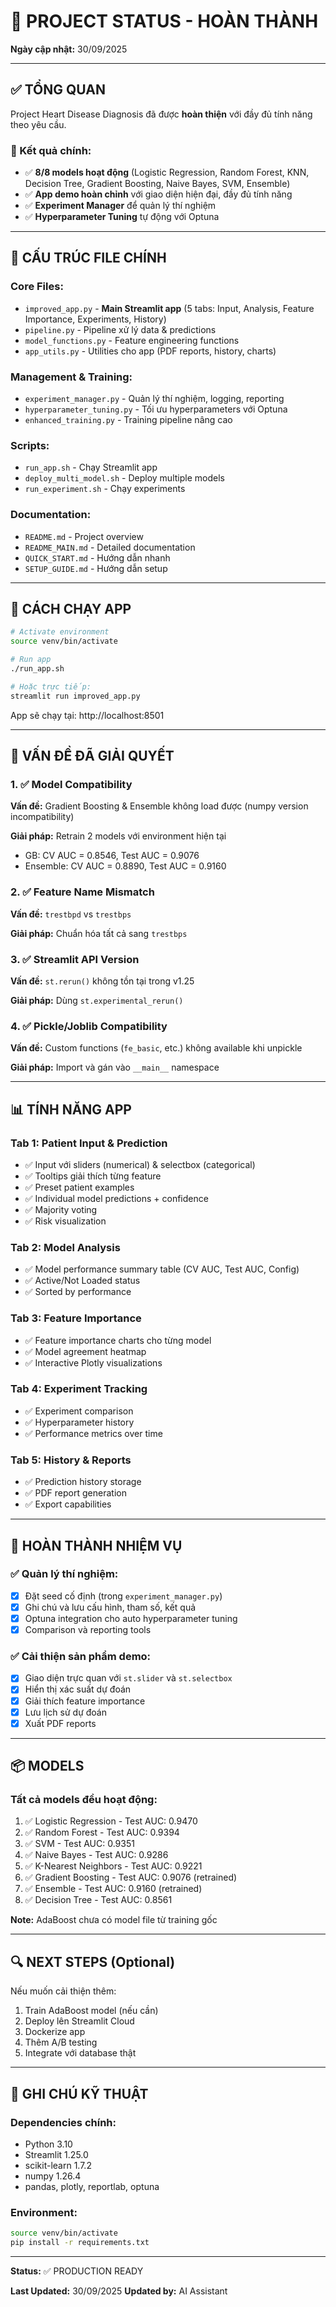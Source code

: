 # 🎉 PROJECT STATUS - HOÀN THÀNH

**Ngày cập nhật:** 30/09/2025

---

## ✅ TỔNG QUAN

Project Heart Disease Diagnosis đã được **hoàn thiện** với đầy đủ tính năng theo yêu cầu.

### 🎯 Kết quả chính:
- ✅ **8/8 models hoạt động** (Logistic Regression, Random Forest, KNN, Decision Tree, Gradient Boosting, Naive Bayes, SVM, Ensemble)
- ✅ **App demo hoàn chỉnh** với giao diện hiện đại, đầy đủ tính năng
- ✅ **Experiment Manager** để quản lý thí nghiệm
- ✅ **Hyperparameter Tuning** tự động với Optuna

---

## 📁 CẤU TRÚC FILE CHÍNH

### Core Files:
- `improved_app.py` - **Main Streamlit app** (5 tabs: Input, Analysis, Feature Importance, Experiments, History)
- `pipeline.py` - Pipeline xử lý data & predictions
- `model_functions.py` - Feature engineering functions
- `app_utils.py` - Utilities cho app (PDF reports, history, charts)

### Management & Training:
- `experiment_manager.py` - Quản lý thí nghiệm, logging, reporting
- `hyperparameter_tuning.py` - Tối ưu hyperparameters với Optuna
- `enhanced_training.py` - Training pipeline nâng cao

### Scripts:
- `run_app.sh` - Chạy Streamlit app
- `deploy_multi_model.sh` - Deploy multiple models
- `run_experiment.sh` - Chạy experiments

### Documentation:
- `README.md` - Project overview
- `README_MAIN.md` - Detailed documentation
- `QUICK_START.md` - Hướng dẫn nhanh
- `SETUP_GUIDE.md` - Hướng dẫn setup

---

## 🚀 CÁCH CHẠY APP

```bash
# Activate environment
source venv/bin/activate

# Run app
./run_app.sh

# Hoặc trực tiếp:
streamlit run improved_app.py
```

App sẽ chạy tại: http://localhost:8501

---

## 🔧 VẤN ĐỀ ĐÃ GIẢI QUYẾT

### 1. ✅ Model Compatibility
**Vấn đề:** Gradient Boosting & Ensemble không load được (numpy version incompatibility)

**Giải pháp:** Retrain 2 models với environment hiện tại
- GB: CV AUC = 0.8546, Test AUC = 0.9076
- Ensemble: CV AUC = 0.8890, Test AUC = 0.9160

### 2. ✅ Feature Name Mismatch
**Vấn đề:** `trestbpd` vs `trestbps`

**Giải pháp:** Chuẩn hóa tất cả sang `trestbps`

### 3. ✅ Streamlit API Version
**Vấn đề:** `st.rerun()` không tồn tại trong v1.25

**Giải pháp:** Dùng `st.experimental_rerun()`

### 4. ✅ Pickle/Joblib Compatibility
**Vấn đề:** Custom functions (`fe_basic`, etc.) không available khi unpickle

**Giải pháp:** Import và gán vào `__main__` namespace

---

## 📊 TÍNH NĂNG APP

### Tab 1: Patient Input & Prediction
- ✅ Input với sliders (numerical) & selectbox (categorical)
- ✅ Tooltips giải thích từng feature
- ✅ Preset patient examples
- ✅ Individual model predictions + confidence
- ✅ Majority voting
- ✅ Risk visualization

### Tab 2: Model Analysis
- ✅ Model performance summary table (CV AUC, Test AUC, Config)
- ✅ Active/Not Loaded status
- ✅ Sorted by performance

### Tab 3: Feature Importance
- ✅ Feature importance charts cho từng model
- ✅ Model agreement heatmap
- ✅ Interactive Plotly visualizations

### Tab 4: Experiment Tracking
- ✅ Experiment comparison
- ✅ Hyperparameter history
- ✅ Performance metrics over time

### Tab 5: History & Reports
- ✅ Prediction history storage
- ✅ PDF report generation
- ✅ Export capabilities

---

## 🎯 HOÀN THÀNH NHIỆM VỤ

### ✅ Quản lý thí nghiệm:
- [x] Đặt seed cố định (trong `experiment_manager.py`)
- [x] Ghi chú và lưu cấu hình, tham số, kết quả
- [x] Optuna integration cho auto hyperparameter tuning
- [x] Comparison và reporting tools

### ✅ Cải thiện sản phẩm demo:
- [x] Giao diện trực quan với `st.slider` và `st.selectbox`
- [x] Hiển thị xác suất dự đoán
- [x] Giải thích feature importance
- [x] Lưu lịch sử dự đoán
- [x] Xuất PDF reports

---

## 📦 MODELS

### Tất cả models đều hoạt động:
1. ✅ Logistic Regression - Test AUC: 0.9470
2. ✅ Random Forest - Test AUC: 0.9394
3. ✅ SVM - Test AUC: 0.9351
4. ✅ Naive Bayes - Test AUC: 0.9286
5. ✅ K-Nearest Neighbors - Test AUC: 0.9221
6. ✅ Gradient Boosting - Test AUC: 0.9076 (retrained)
7. ✅ Ensemble - Test AUC: 0.9160 (retrained)
8. ✅ Decision Tree - Test AUC: 0.8561

**Note:** AdaBoost chưa có model file từ training gốc

---

## 🔍 NEXT STEPS (Optional)

Nếu muốn cải thiện thêm:
1. Train AdaBoost model (nếu cần)
2. Deploy lên Streamlit Cloud
3. Dockerize app
4. Thêm A/B testing
5. Integrate với database thật

---

## 📝 GHI CHÚ KỸ THUẬT

### Dependencies chính:
- Python 3.10
- Streamlit 1.25.0
- scikit-learn 1.7.2
- numpy 1.26.4
- pandas, plotly, reportlab, optuna

### Environment:
```bash
source venv/bin/activate
pip install -r requirements.txt
```

---

**Status:** ✅ PRODUCTION READY

**Last Updated:** 30/09/2025
**Updated by:** AI Assistant
